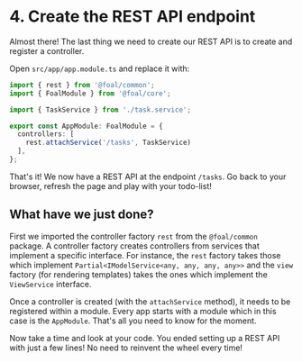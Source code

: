 # 4. Create the REST API endpoint

Almost there! The last thing we need to create our REST API is to create and register a controller.

Open `src/app/app.module.ts` and replace it with:

```typescript
import { rest } from '@foal/common';
import { FoalModule } from '@foal/core';

import { TaskService } from './task.service';

export const AppModule: FoalModule = {
  controllers: [
    rest.attachService('/tasks', TaskService)
  ],
};

```

That's it! We now have a REST API at the endpoint `/tasks`. Go back to your browser, refresh the page and play with your todo-list!

## What have we just done?

First we imported the controller factory `rest` from the `@foal/common` package. A controller factory creates controllers from services that implement a specific interface. For instance, the `rest` factory takes those which implement `Partial<IModelService<any, any, any, any>>` and the `view` factory (for rendering templates) takes the ones which implement the `ViewService` interface.

Once a controller is created (with the `attachService` method), it needs to be registered within a module. Every app starts with a module which in this case is the `AppModule`. That's all you need to know for the moment.

Now take a time and look at your code. You ended setting up a REST API with just a few lines! No need to reinvent the wheel every time!